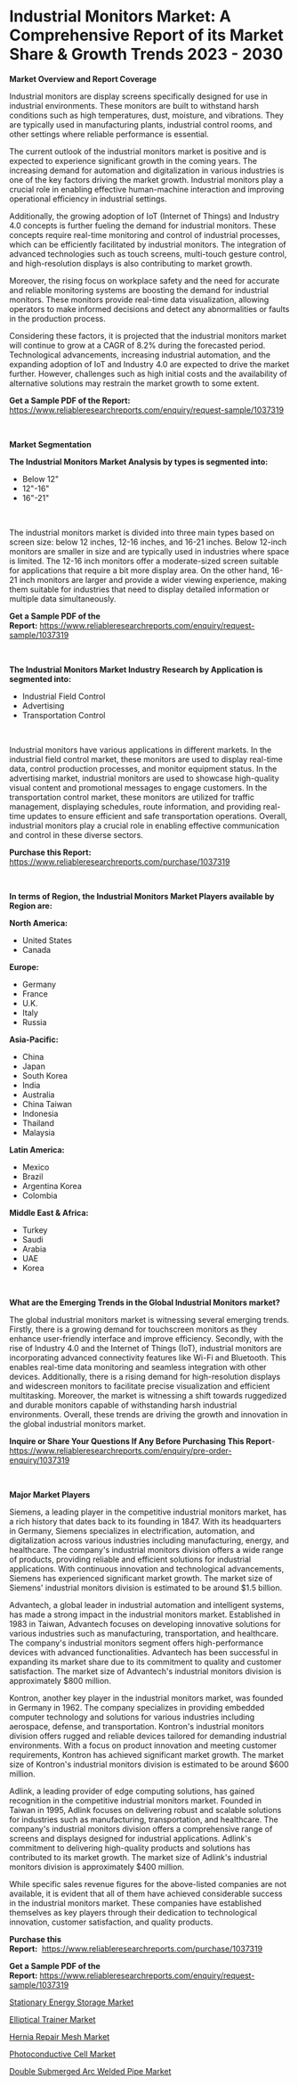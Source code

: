 <p><h1>Industrial Monitors Market: A Comprehensive Report of its Market Share & Growth Trends 2023 - 2030</h1></p><p><strong>Market Overview and Report Coverage</strong></p>
<p><p>Industrial monitors are display screens specifically designed for use in industrial environments. These monitors are built to withstand harsh conditions such as high temperatures, dust, moisture, and vibrations. They are typically used in manufacturing plants, industrial control rooms, and other settings where reliable performance is essential.</p><p>The current outlook of the industrial monitors market is positive and is expected to experience significant growth in the coming years. The increasing demand for automation and digitalization in various industries is one of the key factors driving the market growth. Industrial monitors play a crucial role in enabling effective human-machine interaction and improving operational efficiency in industrial settings.</p><p>Additionally, the growing adoption of IoT (Internet of Things) and Industry 4.0 concepts is further fueling the demand for industrial monitors. These concepts require real-time monitoring and control of industrial processes, which can be efficiently facilitated by industrial monitors. The integration of advanced technologies such as touch screens, multi-touch gesture control, and high-resolution displays is also contributing to market growth.</p><p>Moreover, the rising focus on workplace safety and the need for accurate and reliable monitoring systems are boosting the demand for industrial monitors. These monitors provide real-time data visualization, allowing operators to make informed decisions and detect any abnormalities or faults in the production process.</p><p>Considering these factors, it is projected that the industrial monitors market will continue to grow at a CAGR of 8.2% during the forecasted period. Technological advancements, increasing industrial automation, and the expanding adoption of IoT and Industry 4.0 are expected to drive the market further. However, challenges such as high initial costs and the availability of alternative solutions may restrain the market growth to some extent.</p></p>
<p><strong>Get a Sample PDF of the Report:</strong> <a href="https://www.reliableresearchreports.com/enquiry/request-sample/1037319">https://www.reliableresearchreports.com/enquiry/request-sample/1037319</a></p>
<p>&nbsp;</p>
<p><strong>Market Segmentation</strong></p>
<p><strong>The Industrial Monitors Market Analysis by types is segmented into:</strong></p>
<p><ul><li>Below 12"</li><li>12"-16"</li><li>16"-21"</li></ul></p>
<p>&nbsp;</p>
<p><p>The industrial monitors market is divided into three main types based on screen size: below 12 inches, 12-16 inches, and 16-21 inches. Below 12-inch monitors are smaller in size and are typically used in industries where space is limited. The 12-16 inch monitors offer a moderate-sized screen suitable for applications that require a bit more display area. On the other hand, 16-21 inch monitors are larger and provide a wider viewing experience, making them suitable for industries that need to display detailed information or multiple data simultaneously.</p></p>
<p><strong>Get a Sample PDF of the Report:</strong>&nbsp;<a href="https://www.reliableresearchreports.com/enquiry/request-sample/1037319">https://www.reliableresearchreports.com/enquiry/request-sample/1037319</a></p>
<p>&nbsp;</p>
<p><strong>The Industrial Monitors Market Industry Research by Application is segmented into:</strong></p>
<p><ul><li>Industrial Field Control</li><li>Advertising</li><li>Transportation Control</li></ul></p>
<p>&nbsp;</p>
<p><p>Industrial monitors have various applications in different markets. In the industrial field control market, these monitors are used to display real-time data, control production processes, and monitor equipment status. In the advertising market, industrial monitors are used to showcase high-quality visual content and promotional messages to engage customers. In the transportation control market, these monitors are utilized for traffic management, displaying schedules, route information, and providing real-time updates to ensure efficient and safe transportation operations. Overall, industrial monitors play a crucial role in enabling effective communication and control in these diverse sectors.</p></p>
<p><strong>Purchase this Report:</strong>&nbsp; <a href="https://www.reliableresearchreports.com/purchase/1037319">https://www.reliableresearchreports.com/purchase/1037319</a></p>
<p>&nbsp;</p>
<p><strong>In terms of Region, the Industrial Monitors Market Players available by Region are:</strong></p>
<p>
    <p> <strong> North America: </strong>
        <ul>
            <li>United States</li>
            <li>Canada</li>
        </ul>
        </p> 
    <p> <strong> Europe: </strong>
        <ul>
            <li>Germany</li>
            <li>France</li>
            <li>U.K.</li>
            <li>Italy</li>
            <li>Russia</li>
        </ul>
        </p> 
    <p> <strong> Asia-Pacific: </strong>
        <ul>
            <li>China</li>
            <li>Japan</li>
            <li>South Korea</li>
            <li>India</li>
            <li>Australia</li>
            <li>China Taiwan</li>
            <li>Indonesia</li>
            <li>Thailand</li>
            <li>Malaysia</li>
        </ul>
        </p> 
    <p> <strong> Latin America: </strong>
        <ul>
            <li>Mexico</li>
            <li>Brazil</li>
            <li>Argentina Korea</li>
            <li>Colombia</li>
        </ul>
        </p> 
    <p> <strong> Middle East & Africa: </strong>
        <ul>
            <li>Turkey</li>
            <li>Saudi</li>
            <li>Arabia</li>
            <li>UAE</li>
            <li>Korea</li>
        </ul>
    </p>
    </p>
<p>&nbsp;</p>
<p><strong>What are the Emerging Trends in the Global Industrial Monitors market?</strong></p>
<p><p>The global industrial monitors market is witnessing several emerging trends. Firstly, there is a growing demand for touchscreen monitors as they enhance user-friendly interface and improve efficiency. Secondly, with the rise of Industry 4.0 and the Internet of Things (IoT), industrial monitors are incorporating advanced connectivity features like Wi-Fi and Bluetooth. This enables real-time data monitoring and seamless integration with other devices. Additionally, there is a rising demand for high-resolution displays and widescreen monitors to facilitate precise visualization and efficient multitasking. Moreover, the market is witnessing a shift towards ruggedized and durable monitors capable of withstanding harsh industrial environments. Overall, these trends are driving the growth and innovation in the global industrial monitors market.</p></p>
<p><strong>Inquire or Share Your Questions If Any Before Purchasing This Report</strong>- <a href="https://www.reliableresearchreports.com/enquiry/pre-order-enquiry/1037319">https://www.reliableresearchreports.com/enquiry/pre-order-enquiry/1037319</a></p>
<p>&nbsp;</p>
<p><strong>Major Market Players</strong></p>
<p><p>Siemens, a leading player in the competitive industrial monitors market, has a rich history that dates back to its founding in 1847. With its headquarters in Germany, Siemens specializes in electrification, automation, and digitalization across various industries including manufacturing, energy, and healthcare. The company's industrial monitors division offers a wide range of products, providing reliable and efficient solutions for industrial applications. With continuous innovation and technological advancements, Siemens has experienced significant market growth. The market size of Siemens' industrial monitors division is estimated to be around $1.5 billion.</p><p>Advantech, a global leader in industrial automation and intelligent systems, has made a strong impact in the industrial monitors market. Established in 1983 in Taiwan, Advantech focuses on developing innovative solutions for various industries such as manufacturing, transportation, and healthcare. The company's industrial monitors segment offers high-performance devices with advanced functionalities. Advantech has been successful in expanding its market share due to its commitment to quality and customer satisfaction. The market size of Advantech's industrial monitors division is approximately $800 million.</p><p>Kontron, another key player in the industrial monitors market, was founded in Germany in 1962. The company specializes in providing embedded computer technology and solutions for various industries including aerospace, defense, and transportation. Kontron's industrial monitors division offers rugged and reliable devices tailored for demanding industrial environments. With a focus on product innovation and meeting customer requirements, Kontron has achieved significant market growth. The market size of Kontron's industrial monitors division is estimated to be around $600 million.</p><p>Adlink, a leading provider of edge computing solutions, has gained recognition in the competitive industrial monitors market. Founded in Taiwan in 1995, Adlink focuses on delivering robust and scalable solutions for industries such as manufacturing, transportation, and healthcare. The company's industrial monitors division offers a comprehensive range of screens and displays designed for industrial applications. Adlink's commitment to delivering high-quality products and solutions has contributed to its market growth. The market size of Adlink's industrial monitors division is approximately $400 million.</p><p>While specific sales revenue figures for the above-listed companies are not available, it is evident that all of them have achieved considerable success in the industrial monitors market. These companies have established themselves as key players through their dedication to technological innovation, customer satisfaction, and quality products.</p></p>
<p><strong>Purchase this Report:</strong>&nbsp;&nbsp;<a href="https://www.reliableresearchreports.com/purchase/1037319">https://www.reliableresearchreports.com/purchase/1037319</a></p>
<p></p>
<p><strong>Get a Sample PDF of the Report:</strong>&nbsp;<a href="https://www.reliableresearchreports.com/enquiry/request-sample/1037319">https://www.reliableresearchreports.com/enquiry/request-sample/1037319</a></p>
<p><p><a href="https://www.linkedin.com/pulse/stationary-energy-storage-market-challenges-opportunities-emvje/">Stationary Energy Storage Market</a></p><p><a href="https://medium.com/@lottiejerde6456/elliptical-trainer-market-size-growth-forecast-2023-2030-2225de076764">Elliptical Trainer Market</a></p><p><a href="https://www.reportprime.com/hernia-repair-mesh-r11524">Hernia Repair Mesh Market</a></p><p><a href="https://www.linkedin.com/pulse/photoconductive-cell-market-size-share-global-analysis-report-tgate/">Photoconductive Cell Market</a></p><p><a href="https://medium.com/@shanieprice69879/double-submerged-arc-welded-pipe-market-size-growth-forecast-2023-2030-cddff58c11e3">Double Submerged Arc Welded Pipe Market</a></p></p>